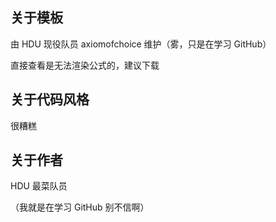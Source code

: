 ## 关于模板

由 HDU 现役队员 axiomofchoice 维护（雾，只是在学习 GitHub）

直接查看是无法渲染公式的，建议下载

## 关于代码风格

很糟糕

## 关于作者

HDU 最菜队员

（我就是在学习 GitHub 别不信啊）
